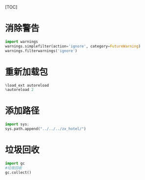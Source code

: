 [TOC]

# 消除警告

```python
import warnings
warnings.simplefilter(action='ignore', category=FutureWarning)
warnings.filterwarnings('ignore')
```

# 重新加载包

```python
%load_ext autoreload
%autoreload 2
```

# 添加路径

```python
import sys;
sys.path.append("../../../zx_hotel/")
```

# 垃圾回收

```python
import gc
#垃圾回收
gc.collect()
```

